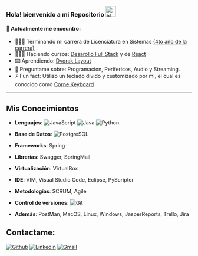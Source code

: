 ### Hola! bienvenido a mi Repositorio <img src="https://user-images.githubusercontent.com/1303154/88677602-1635ba80-d120-11ea-84d8-d263ba5fc3c0.gif" width="28px" alt="hi">

<!--
**juaniserrano/juaniserrano** is a ✨ _special_ ✨ repository because its `README.md` (this file) appears on your GitHub profile.

Here are some ideas to get you started:

- 🔭 I’m currently working on ...
- 🌱 I’m currently learning ...
- 👯 I’m looking to collaborate on ...
- 🤔 I’m looking for help with ...
- 💬 Ask me about ...
- 📫 How to reach me: ...
- 😄 Pronouns: ...
- ⚡ Fun fact: ...
-->

#### 🌱 Actualmente me enceuntro: 
- 👨🏻‍🎓 Terminando mi carrera de Licenciatura en Sistemas [(4to año de la carrera)](https://www.ungs.edu.ar/wp-content/uploads/2013/06/Licenciatura-en-Sistemas.pdf)
- 👨🏻‍💻 Haciendo cursos: [Desarollo Full Stack](https://www.digitalhouse.com/ar/curso/programacion-web-full-stack) y de [React](https://www.udemy.com/course/reactjs-experto-en-frontend-2018/)
- ⌨️ Aprendiendo: [Dvorak Layout](https://es.wikipedia.org/wiki/Teclado_Dvorak)
- 💬 Preguntame sobre: Programacion, Perifericos, Audio y Streaming.
- ⚡ Fun fact: Utilizo un teclado divido y customizado por mi, el cual es conocido como [Corne Keyboard](https://github.com/foostan/crkbd)
---

## Mis Conocimientos
- **Lenguajes**: ![JavaScript](https://img.shields.io/badge/-JavaScript-black?style=flat&logo=javascript) ![Java](https://img.shields.io/badge/Java-ED8B00?style=flat&logo=java&logoColor=white) ![Python](https://img.shields.io/badge/Python-3776AB?style=flat&logo=python&logoColor=yellow)

- **Base de Datos**: ![PostgreSQL](https://img.shields.io/badge/PostgreSQL-316192?style=flat&logo=postgresql&logoColor=white)
- **Frameworks**: Spring
- **Librerías**: Swagger, SpringMail
- **Virtualización**: VirtualBox
- **IDE**: VIM, Visual Studio Code, Eclipse, PyScripter
- **Metodologías**: SCRUM, Agile
- **Control de versiones**: ![Git](https://img.shields.io/badge/-Git-black?style=flat&logo=git)
- **Además**: PostMan, MacOS, Linux, Windows, JasperReports, Trello, Jira

## Contactame: 
[![Github](https://img.shields.io/badge/-Github-000?style=flat&logo=Github&logoColor=white)](https://github.com/juaniserrano)
[![Linkedin](https://img.shields.io/badge/-LinkedIn-blue?style=flat&logo=Linkedin&logoColor=white)](https://www.linkedin.com/in/juan-ignacio-serrano-luna/)
[![Gmail](https://img.shields.io/badge/-Gmail-c14438?style=flat&logo=Gmail&logoColor=white)](mailto:juanignacioserranoluna@gmail.com)
